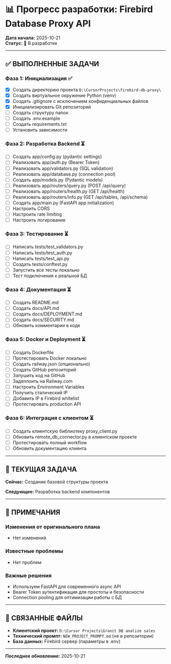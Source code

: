 # 📊 Прогресс разработки: Firebird Database Proxy API

**Дата начала:** 2025-10-21  
**Статус:** 🚀 В разработке

---

## ✅ ВЫПОЛНЕННЫЕ ЗАДАЧИ

### Фаза 1: Инициализация ✅

- [x] Создать директорию проекта `D:\CursorProjects\firebird-db-proxy\`
- [x] Создать виртуальное окружение Python (venv)
- [x] Создать .gitignore с исключением конфиденциальных файлов
- [x] Инициализировать Git репозиторий
- [ ] Создать структуру папок
- [ ] Создать .env.example
- [ ] Создать requirements.txt
- [ ] Установить зависимости

### Фаза 2: Разработка Backend ⏳

- [ ] Создать app/config.py (pydantic settings)
- [ ] Реализовать app/auth.py (Bearer Token)
- [ ] Реализовать app/validators.py (SQL validation)
- [ ] Реализовать app/database.py (connection pool)
- [ ] Создать app/models.py (Pydantic models)
- [ ] Реализовать app/routers/query.py (POST /api/query)
- [ ] Реализовать app/routers/health.py (GET /api/health)
- [ ] Реализовать app/routers/info.py (GET /api/tables, /api/schema)
- [ ] Создать app/main.py (FastAPI app initialization)
- [ ] Настроить CORS
- [ ] Настроить rate limiting
- [ ] Настроить логирование

### Фаза 3: Тестирование ⏳

- [ ] Написать tests/test_validators.py
- [ ] Написать tests/test_auth.py
- [ ] Написать tests/test_api.py
- [ ] Создать tests/conftest.py
- [ ] Запустить все тесты локально
- [ ] Тест подключения к реальной БД

### Фаза 4: Документация ⏳

- [ ] Создать README.md
- [ ] Создать docs/API.md
- [ ] Создать docs/DEPLOYMENT.md
- [ ] Создать docs/SECURITY.md
- [ ] Обновить комментарии в коде

### Фаза 5: Docker и Deployment ⏳

- [ ] Создать Dockerfile
- [ ] Протестировать Docker локально
- [ ] Создать railway.json (опционально)
- [ ] Создать GitHub репозиторий
- [ ] Запушить код на GitHub
- [ ] Задеплоить на Railway.com
- [ ] Настроить Environment Variables
- [ ] Получить статический IP
- [ ] Добавить IP в Firebird whitelist
- [ ] Протестировать production API

### Фаза 6: Интеграция с клиентом ⏳

- [ ] Создать клиентскую библиотеку proxy_client.py
- [ ] Обновить remote_db_connector.py в клиентском проекте
- [ ] Протестировать полный workflow
- [ ] Обновить документацию клиента

---

## 🚧 ТЕКУЩАЯ ЗАДАЧА

**Сейчас:** Создание базовой структуры проекта

**Следующее:** Разработка backend компонентов

---

## 📝 ПРИМЕЧАНИЯ

### Изменения от оригинального плана
- Нет изменений

### Известные проблемы
- Нет проблем

### Важные решения
- Используем FastAPI для современного async API
- Bearer Token аутентификация для простоты и безопасности
- Connection pooling для оптимизации работы с БД

---

## 🔗 СВЯЗАННЫЕ ФАЙЛЫ

- **Клиентский проект:** `D:\Cursor Projects\Granit DB analize sales`
- **Технический промпт:** `NEW_PROJECT_PROMPT.md` (не в репозитории)
- **База данных:** Firebird сервер (параметры в .env)

---

**Последнее обновление:** 2025-10-21

